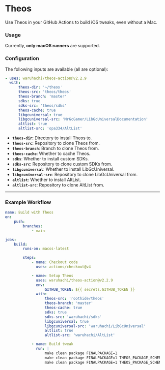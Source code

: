 # Theos

Use Theos in your GitHub Actions to build iOS tweaks, even without a Mac.

### Usage

Currently, **only macOS runners** are supported.

### Configuration

The following inputs are available (all are optional):

```yaml
- uses: waruhachi/theos-action@v2.2.9
  with:
      theos-dir: '~/theos'
      theos-src: 'theos/theos'
      theos-branch: 'master'
      sdks: true
      sdks-src: 'theos/sdks'
      theos-cache: true
      libgcuniversal: true
      libgcuniversal-src: 'MrGcGamer/LibGcUniversalDocumentation'
      altlist: true
      altlist-src: 'opa334/AltList'
```

-   **`theos-dir`**: Directory to install Theos to.
-   **`theos-src`**: Repository to clone Theos from.
-   **`theos-branch`**: Branch to clone Theos from.
-   **`theos-cache`**: Whether to cache Theos.
-   **`sdks`**: Whether to install custom SDKs.
-   **`sdks-src`**: Repository to clone custom SDKs from.
-   **`libgcuniversal`**: Whether to install LibGcUniversal.
-   **`libgcuniversal-src`**: Repository to clone LibGcUniversal from.
-   **`altlist`**: Whether to install AltList.
-   **`altlist-src`**: Repository to clone AltList from.

---

### Example Workflow

```yaml
name: Build with Theos
on:
    push:
        branches:
            - main

jobs:
    build:
        runs-on: macos-latest

        steps:
            - name: Checkout code
              uses: actions/checkout@v4

            - name: Setup Theos
              uses: waruhachi/theos-action@v2.2.9
              env:
                  GITHUB_TOKEN: ${{ secrets.GITHUB_TOKEN }}
              with:
                  theos-src: 'roothide/theos'
                  theos-branch: 'master'
                  theos-cache: true
                  sdks: true
                  sdks-src: 'waruhachi/sdks'
                  libgcuniversal: true
                  libgcuniversal-src: 'waruhachi/LibGcUniversal'
                  altlist: true
                  altlist-src: 'waruhachi/AltList'

            - name: Build tweak
              run: |
                  make clean package FINALPACKAGE=1
                  make clean package FINALPACKAGE=1 THEOS_PACKAGE_SCHEME=rootless
                  make clean package FINALPACKAGE=1 THEOS_PACKAGE_SCHEME=roothide
```
